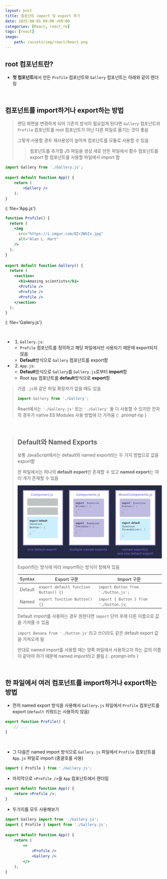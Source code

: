 ```yaml
---
layout: post
title: 컴포넌트 import 및 export 하기
date: 2025-08-01 09:00 +09:00
categories: [React, react_re]
tags: [react]
image:
    path: /assets/img/react/React.png
---
```


## root 컴포넌트란?

- **첫 컴포넌트**에서 만든 `Profile` 컴포넌트와 `Gallery` 컴포넌트는 아래와 같이 렌더링

<br>

## 컴포넌트를 import하거나 export하는 방법

> 랜딩 화면을 변경하게 되어 기존의 방식이 필요없게 된다면 `Gallery` 컴포넌트와 `Profile` 컴포넌트를 root 컴포넌트가 아닌 다른 파일로 옮기는 것이 좋음
>
> 그렇게 사용할 경우 재사용성이 높아져 컴포넌트를 모듈로 사용할 수 있음
>
>> 컴포넌트를 추가할 JS 파일을 생성
>> 새로 만든 파일에서 함수 컴포넌트를 export 함
>> 컴포넌트를 사용할 파일에서 import 함

```jsx
import Gallery from './Gallery.js';

export default function App() {
    return (
        <Gallery />
    );
}
```
{: file='App.js'}

```jsx
function Profile() {
  return (
    <img
      src="https://i.imgur.com/QIrZWGIs.jpg"
      alt="Alan L. Hart"
    />
  );
}

export default function Gallery() {
  return (
    <section>
      <h1>Amazing scientists</h1>
      <Profile />
      <Profile />
      <Profile />
    </section>
  );
}
```
{: file='Gallery.js'}

<br>

- 1. `Gallery.js`:
  - `Profile` 컴포넌트를 정의하고 해당 파일에서만 사용되기 때문에 export되지 않음
  - **Default**방식으로 `Gallery` 컴포넌트를 export함
- 2. `App.js`:
  - **Default**방식으로 `Gallery`를 `Gallery.js`로부터 **import**함
  - Root `App` 컴포넌트를 **default**방식으로 **export**함

> 가끔 `.js`와 같은 파일 확장자가 없을 때도 있음
> ```jsx
> import Gallery from './Gallery';
> ```
>
> React에서는 `'./Gallery.js'` 또는 `'./Gallery'` 둘 다 사용할 수 있지만 전자의 경우가 native ES Modules 사용 방법에 더 가까움
{: .prompt-tip }


<br>

> ## Default와 Named Exports
> 
> 보통 JavaScript에서는 default와 named export라는 두 가지 방법으로 값을 export함
>
> 한 파일에서는 하나의 **default export**만 존재할 수 있고 **named export**는 여러 개가 존재할 수 있음
>
> ![alt text](/assets/img/react/react_re_02_01.png)
>
> Export하는 방식에 따라 import하는 방식이 정해져 있음
>
> | Syntax | Export 구문 | Import 구문 |
> |-|-|-|
> | Default | `export default function Button() {}` | `import Button from './button.js';` |
> | Named | `export function Button() {}` | `import { Button } from './button.js`; |
>
> Default import를 사용하는 경우 원한다면 `import` 단어 후에 다른 이름으로 값을 가져올 수 있음
>
> `import Banana from './button.js'`라고 쓰더라도 같은 default export 값을 가져오게 됨
>
> 반대로 named import를 사용할 때는 양쪽 파일에서 사용하고자 하는 값의 이름이 같아야 하기 때문에 named import라고 불림
{: .prompt-info }


<br>

## 한 파일에서 여러 컴포넌트를 import하거나 export하는 방법

- 먼저 named export 방식을 사용해서 `Gallery.js` 파일에서 `Profile` 컴포넌트를 export (`default` 키워드는 사용하지 않음)

```jsx
export function Profile() {
    // ...
}
```

<br> 

- 그 다음은 named import 방식으로 `Gallery.js` 파일에서 `Profile` 컴포넌트를 `App.js` 파일로 import (중괄호를 사용)

```jsx
import { Profile } from './Gallery.js';
```

- 마지막으로 `<Profile />`을 `App` 컴포넌트에서 렌더링

```jsx
export default function App() {
    return <Profile />;
}
```

- 두가지를 모두 사용해보기

```jsx
import Gallery import from './Gallery.js';
import { Profile } import from './Gallery.js';

export default function App() {
    return (
        <>
            <Profile />
            <Gallery />
        </>
    );
}
```

<br>


